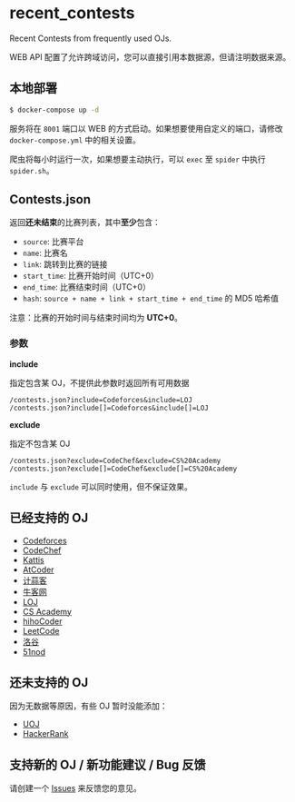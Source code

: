 # recent_contests

Recent Contests from frequently used OJs.

WEB API 配置了允许跨域访问，您可以直接引用本数据源，但请注明数据来源。

## 本地部署

```bash
$ docker-compose up -d
```

服务将在 `8001` 端口以 WEB 的方式启动。如果想要使用自定义的端口，请修改 `docker-compose.yml` 中的相关设置。

爬虫将每小时运行一次，如果想要主动执行，可以 `exec` 至 `spider` 中执行 `spider.sh`。

## Contests.json

返回**还未结束**的比赛列表，其中**至少**包含：

- `source`: 比赛平台
- `name`: 比赛名
- `link`: 跳转到比赛的链接
- `start_time`: 比赛开始时间（UTC+0）
- `end_time`: 比赛结束时间（UTC+0）
- `hash`: `source + name + link + start_time + end_time` 的 MD5 哈希值

注意：比赛的开始时间与结束时间均为 **UTC+0**。

### 参数

**include**

指定包含某 OJ，不提供此参数时返回所有可用数据

```
/contests.json?include=Codeforces&include=LOJ
/contests.json?include[]=Codeforces&include[]=LOJ
```

**exclude**

指定不包含某 OJ

```
/contests.json?exclude=CodeChef&exclude=CS%20Academy
/contests.json?exclude[]=CodeChef&exclude[]=CS%20Academy
```

`include` 与 `exclude` 可以同时使用，但不保证效果。

## 已经支持的 OJ

- [Codeforces](https://codeforces.com/)
- [CodeChef](https://www.codechef.com/)
- [Kattis](https://open.kattis.com/)
- [AtCoder](https://atcoder.jp/)
- [计蒜客](https://www.jisuanke.com/)
- [牛客网](https://www.nowcoder.com/)
- [LOJ](https://loj.ac/)
- [CS Academy](https://csacademy.com/)
- [hihoCoder](https://hihocoder.com/)
- [LeetCode](https://leetcode.com/)
- [洛谷](https://www.luogu.org/)
- [51nod](https://www.51nod.com/)

## 还未支持的 OJ

因为无数据等原因，有些 OJ 暂时没能添加：

- [UOJ](http://uoj.ac/)
- [HackerRank](https://www.hackerrank.com)

## 支持新的 OJ / 新功能建议 / Bug 反馈

请创建一个 [Issues](https://github.com/MeiK2333/recent_contests/issues) 来反馈您的意见。
